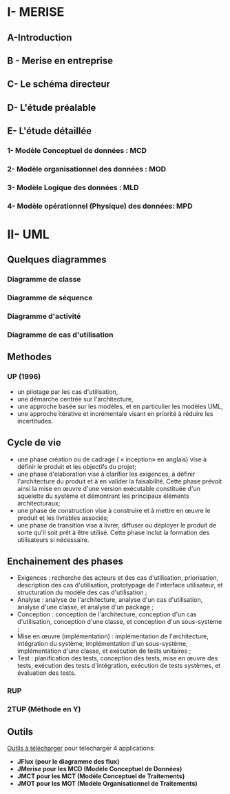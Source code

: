 
# I- MERISE
## A-Introduction
## B - Merise en entreprise
## C- Le schéma directeur
## D- L'étude préalable
## E- L'étude détaillée

### 1- Modèle Conceptuel de données : MCD
### 2- Modèle organisationnel des données : MOD
### 3- Modèle Logique des données : MLD
### 4- Modèle opérationnel (Physique) des données: MPD


# II- UML
## Quelques diagrammes
### Diagramme de classe
### Diagramme de séquence
### Diagramme d'activité
### Diagramme de cas d'utilisation


## Methodes
### UP (1996)
* un pilotage par les cas d'utilisation,
* une démarche centrée sur l'architecture,
* une approche basée sur les modèles, et en particulier les modèles UML,
* une approche itérative et incrémentale visant en priorité à réduire les incertitudes.

## Cycle de vie
* une phase création ou de cadrage ( « inception» en anglais) vise à définir le produit et les objectifs du projet;
* une phase d'elaboration vise à clarifier les exigences, à définir l'architecture du produit et à en valider la faisabilité. Cette phase prévoit ainsi la mise en œuvre d'une version exécutable constituée d'un squelette du système et démontrant les principaux éléments architecturaux;
* une phase de construction vise à construire et à mettre en œuvre le produit et les livrables associés;
* une phase de transition vise à livrer, diffuser ou déployer le produit de sorte qu'il soit prêt à être utilisé. Cette phase inclut la formation des utilisateurs si nécessaire.

## Enchainement des phases
* Exigences : recherche des acteurs et des cas d'utilisation, priorisation, description des cas d'utilisation, prototypage de l'interface utilisateur, et structuration du modèle des cas d'utilisation ;
* Analyse : analyse de l'architecture, analyse d'un cas d'utilisation, analyse d'une classe, et analyse d'un package ;
* Conception : conception de l'architecture, conception d'un cas d'utilisation, conception d'une classe, et conception d'un sous-système ;
* Mise en œuvre (implémentation) : implémentation de l'architecture, intégration du système, implémentation d'un sous-système, implémentation d'une classe, et exécution de tests unitaires ;
* Test : planification des tests, conception des tests, mise en œuvre des tests, exécution des tests d'intégration, exécution de tests systèmes, et évaluation des tests.
### RUP

### 2TUP (Méthode en Y)


## Outils
[Outils à  télécharger](https://www.jfreesoft.com/) pour télecharger 4 applications:
- **JFlux (pour le diagramme des flux)**
- **JMerise pour les MCD (Modèle Conceptuel de Données)**
- **JMCT pour les MCT (Modèle Conceptuel de Traitements)**
- **JMOT pour les MOT (Modèle Organisationnel de Traitements)**